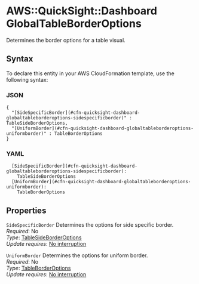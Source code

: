 # AWS::QuickSight::Dashboard GlobalTableBorderOptions<a name="aws-properties-quicksight-dashboard-globaltableborderoptions"></a>

Determines the border options for a table visual\.

## Syntax<a name="aws-properties-quicksight-dashboard-globaltableborderoptions-syntax"></a>

To declare this entity in your AWS CloudFormation template, use the following syntax:

### JSON<a name="aws-properties-quicksight-dashboard-globaltableborderoptions-syntax.json"></a>

```
{
  "[SideSpecificBorder](#cfn-quicksight-dashboard-globaltableborderoptions-sidespecificborder)" : TableSideBorderOptions,
  "[UniformBorder](#cfn-quicksight-dashboard-globaltableborderoptions-uniformborder)" : TableBorderOptions
}
```

### YAML<a name="aws-properties-quicksight-dashboard-globaltableborderoptions-syntax.yaml"></a>

```
  [SideSpecificBorder](#cfn-quicksight-dashboard-globaltableborderoptions-sidespecificborder): 
    TableSideBorderOptions
  [UniformBorder](#cfn-quicksight-dashboard-globaltableborderoptions-uniformborder): 
    TableBorderOptions
```

## Properties<a name="aws-properties-quicksight-dashboard-globaltableborderoptions-properties"></a>

`SideSpecificBorder`  <a name="cfn-quicksight-dashboard-globaltableborderoptions-sidespecificborder"></a>
Determines the options for side specific border\.  
*Required*: No  
*Type*: [TableSideBorderOptions](aws-properties-quicksight-dashboard-tablesideborderoptions.md)  
*Update requires*: [No interruption](https://docs.aws.amazon.com/AWSCloudFormation/latest/UserGuide/using-cfn-updating-stacks-update-behaviors.html#update-no-interrupt)

`UniformBorder`  <a name="cfn-quicksight-dashboard-globaltableborderoptions-uniformborder"></a>
Determines the options for uniform border\.  
*Required*: No  
*Type*: [TableBorderOptions](aws-properties-quicksight-dashboard-tableborderoptions.md)  
*Update requires*: [No interruption](https://docs.aws.amazon.com/AWSCloudFormation/latest/UserGuide/using-cfn-updating-stacks-update-behaviors.html#update-no-interrupt)
